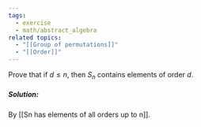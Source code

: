 ```yaml
---
tags:
  - exercise
  - math/abstract_algebra
related topics:
  - "[[Group of permutations]]"
  - "[[Order]]"
---
```

Prove that if $d \leq n$, then $S_n$ contains elements of order $d$.
##### Solution:
By [[Sn has elements of all orders up to n]].